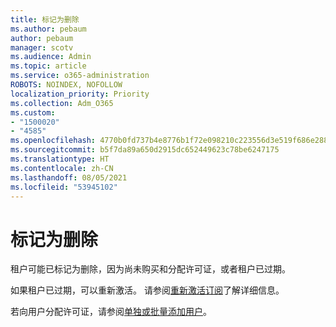 ```yaml
---
title: 标记为删除
ms.author: pebaum
author: pebaum
manager: scotv
ms.audience: Admin
ms.topic: article
ms.service: o365-administration
ROBOTS: NOINDEX, NOFOLLOW
localization_priority: Priority
ms.collection: Adm_O365
ms.custom:
- "1500020"
- "4585"
ms.openlocfilehash: 4770b0fd737b4e8776b1f72e098210c223556d3e519f686e2881fa94e84748d1
ms.sourcegitcommit: b5f7da89a650d2915dc652449623c78be6247175
ms.translationtype: HT
ms.contentlocale: zh-CN
ms.lasthandoff: 08/05/2021
ms.locfileid: "53945102"
---
```

# <a name="marked-for-removal"></a>标记为删除

租户可能已标记为删除，因为尚未购买和分配许可证，或者租户已过期。 

如果租户已过期，可以重新激活。 请参阅[重新激活订阅](https://docs.microsoft.com/microsoft-365/commerce/subscriptions/reactivate-your-subscription?view=o365-worldwide)了解详细信息。

若向用户分配许可证，请参阅[单独或批量添加用户](https://support.office.com/article/Assign-or-remove-licenses-for-Office-365-for-business-997596b5-4173-4627-b915-36abac6786dc)。
